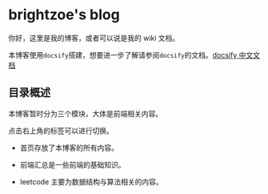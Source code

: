 # brightzoe's blog

你好，这里是我的博客，或者可以说是我的 wiki 文档。

本博客使用`docsify`搭建，想要进一步了解请参阅`docsify`的文档。[docsify 中文文档](https://docsify.js.org/#/zh-cn/)

## 目录概述

本博客暂时分为三个模块，大体是前端相关内容。

点击右上角的标签可以进行切换。

- 首页存放了本博客的所有内容。

- 前端汇总是一些前端的基础知识。

- leetcode 主要为数据结构与算法相关的内容。
